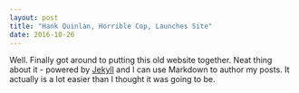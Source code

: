 ```yaml
---
layout: post
title: "Hank Quinlan, Horrible Cop, Launches Site"
date: 2016-10-26
---
```


Well. Finally got around to putting this old website together. Neat thing about it - powered by [Jekyll](http://jekyllrb.com) and I can use Markdown to author my posts. It actually is a lot easier than I thought it was going to be.
